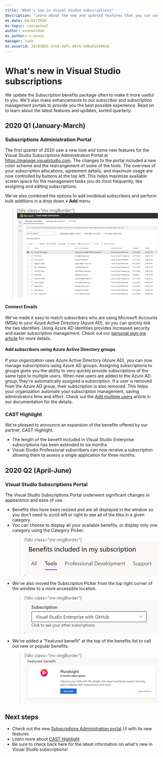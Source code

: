 ```yaml
---
title: "What's new in Visual Studio subscriptions"
description: "Learn about the new and updated features that you can use to manage Visual Studio subscriptions."
ms.date: 04/01/2020
ms.topic: conceptual
author: evanwindom
ms.author: v-evwin
manager: lank
ms.assetid: 2dc938b5-37e9-4dfc-8676-5d0a91d366ab
---
```

# What&#39;s new in Visual Studio subscriptions

We update the Subscription benefits package often to make it more useful to you. We'll also make enhancements to our subscriber and subscription management portals to provide you the best possible experience.  Read on to learn about the latest features and updates, sorted quarterly.

## 2020 Q1 (January-March)

### Subscriptions Administration Portal
The first quarter of 2020 saw a new look and some new features for the Visual Studio Subscriptions Administration Portal at https://manage.visualstudio.com. The changes to the portal included a new color scheme and the rearrangement of some of the tools.  The overview of your subscription allocations, agreement details, and maximum usage are now controlled by buttons at the top left.  This helps maximize available screen space for the management tasks you do most frequently, like assigning and editing subscriptions.  

We've also combined the options to add invididual subscribers and perform bulk additions in a drop down **+ Add** menu. 

   > [!div class="mx-imgBorder"]
   > ![The new UI for the Subscriptions Administration portal](_img/whats-new/new-admin-ui.png)

#### Connect Emails
We've made it easy to match subscribers who are using Microsoft Accounts (MSA) to your Azure Active Directory (Azure AD), so you can quickly link the two identities.  Using Azure AD identities provides increased security and easier subscription management.  Check out our [personal sign-ins article](personal-email-sign-ins.md) for more details. 

#### Add subscribers using Azure Active Directory groups
If your organization uses Azure Active Directory (Azure AD), you can now manage subscriptions using Azure AD groups.  Assigning subscriptions to groups gives you the ability to very quickly provide subscriptions of the same type to multiple users.  When new users are added to the Azure AD group, they're automatically assigned a subscription.  If a user is removed from the Azure AD group, their subscription is also removed.  This helps your organization automate your subscription management, saving adminstrators time and effort.  Check out the [Add multiple users](./assign-license-bulk.md#use-azure-active-directory-groups-to-assign-subscriptions) article in our documentation for the details. 

### CAST Highlight
We're pleased to announce an expansion of the benefits offered by our partner, CAST Highlight. 
- The length of the benefit included in Visual Studio Enterprise subscriptions has been extended to six months.  
- Visual Studio Professional subscribers can now receive a subscription allowing them to assess a single application for three months. 

## 2020 Q2 (April-June)

### Visual Studio Subscriptions Portal

The Visual Studio Subscriptions Portal underwent significant changes in appearance and ease of use.  

- Benefits tiles have been resized and are all displayed in the window so you don't need to scroll left or right to see all of the tiles in a given category. 
- You can choose to display all your available benefits, or display only one category using the Category Picker.
   > [!div class="mx-imgBorder"]
   > ![The new benefits category picker](_img/whats-new/whats-new-category-picker.png)
- We've also moved the Subscription Picker from the top right corner of the window to a more accessible location.
   > [!div class="mx-imgBorder"]
   > ![The new subscription picker](_img/whats-new/whats-new-sub-picker.png)
- We've added a "Featured benefit" at the top of the benefits list to call out new or popular benefits.  
   > [!div class="mx-imgBorder"]
   > ![The new featured benefit](_img/whats-new/whats-new-featured.png)

## Next steps
- Check out the new [Subscriptions Administration portal](https://manage.visualstudio.com) UI with its new features
- Learn more about [CAST Highlight](vs-cast.md)
- Be sure to check back here for the latest information on what's new in Visual Studio subscriptions!